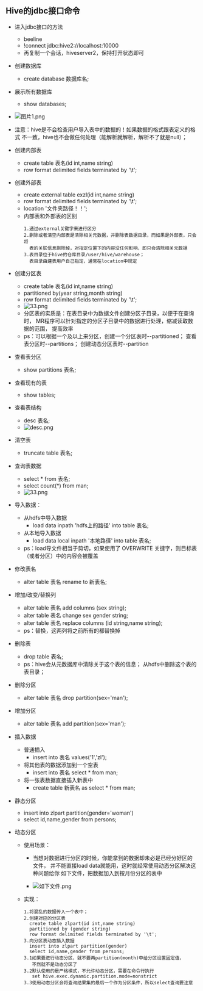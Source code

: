 ## Hive的jdbc接口命令


* 进入jdbc接口的方法
	* beeline
	* !connect jdbc:hive2://localhost:10000
	* 再复制一个会话，hiveserver2，保持打开状态即可
* 创建数据库
	* create database 数据库名;
* 展示所有数据库
	* show databases;
* ![图片1.png](https://upload-images.jianshu.io/upload_images/14467401-e54e6b40e731a323.png?imageMogr2/auto-orient/strip%7CimageView2/2/w/1240)
* 注意：hive是不会检查用户导入表中的数据的！如果数据的格式跟表定义的格式
  不一致，hive也不会做任何处理（能解析就解析，解析不了就是null）；
* 创建内部表
	* create table 表名(id int,name string) 
	* row format delimited fields terminated by '\t';
	
* 创建外部表
	* create external table exzl(id int,name string)
	* row format delimited fields terminated by '\t';
	* location '文件夹路径！！';
	* 内部表和外部表的区别
		```
		1.通过external关键字来进行区分	
		2.删除或者清空内部表是清除相关元数据，并删除表数据目录，而如果是外部表，只会将
		  表的关联信息删除掉，对指定位置下的内容没任何影响，即只会清除相关元数据
		3.表目录位于hive的仓库目录/user/hive/warehouse；
		  表目录由建表用户自己指定，通常在location中规定
		```		
	
* 创建分区表
	* create table 表名(id int,name string)
	* partitioned by(year string,month string)
	* row format delimited fields terminated by '\t';
	* ![33.png](https://upload-images.jianshu.io/upload_images/14467401-08f1643e9678bba9.png?imageMogr2/auto-orient/strip%7CimageView2/2/w/1240)
	* 分区表的实质是：在表目录中为数据文件创建分区子目录，以便于在查询时，
	  MR程序可以针对指定的分区子目录中的数据进行处理，缩减读取数据的范围，
	  提高效率
	* ps：可以根据一个及以上来分区，创建一个分区表时--partitioned；
		  查看表分区时--partitions；
		  创建动态分区表时--partition
		  
	
* 查看表分区
	* show partitions 表名;
* 查看现有的表
	* show tables;
* 查看表结构
	* desc 表名;
	* ![desc.png](https://upload-images.jianshu.io/upload_images/14467401-5bb24382830fe47b.png?imageMogr2/auto-orient/strip%7CimageView2/2/w/1240)
* 清空表
	* truncate table 表名;
* 查询表数据
	* select * from 表名;
	* select count(*) from man;
	* ![33.png](https://upload-images.jianshu.io/upload_images/14467401-d09f934ce6a01aed.png?imageMogr2/auto-orient/strip%7CimageView2/2/w/1240)

* 导入数据：
	* 从hdfs中导入数据
		* load data inpath 'hdfs上的路径' into table 表名;
	* 从本地导入数据
		* load data local inpath '本地路径' into table 表名;
	* ps：load导文件相当于剪切，如果使用了 OVERWRITE 关键字，则目标表（或者分区）中的内容会被覆盖	
* 修改表名
	* alter table 表名 rename to 新表名;
* 增加/改变/替换列
	* alter table 表名 add columns (sex string);
	* alter table 表名 change sex gender string;
	* alter table 表名 replace columns (id string,name string);
	* ps：替换，这两列将之前所有的都替换掉
* 删除表
	* drop table 表名;
	* ps：hive会从元数据库中清除关于这个表的信息；
	      从hdfs中删除这个表的表目录；
* 删除分区
	* alter table 表名 drop partition(sex='man');
* 增加分区
	* alter table 表名 add partition(sex='man');
* 插入数据
	* 普通插入
		* insert into 表名 values('1','zl');
	* 将其他表的数据添加到一个空表
		* insert into 表名 select * from man;
	* 将一张表数据直接插入新表中
		* create table 新表名 as select * from man;
	
* 静态分区
	* insert into zlpart partition(gender='woman')
	* select id,name,gender from persons;
* 动态分区
	* 使用场景：
		* 当想对数据进行分区的时候，你能拿到的数据却未必是已经分好区的文件，
		  并不能直接load data就能用，这时就经常使用动态分区解决这种问题给你
		  如下文件，把数据加入到按月份分区的表中
		  
		* ![如下文件.png](https://upload-images.jianshu.io/upload_images/14467401-aee73aaf0ffb31e9.png?imageMogr2/auto-orient/strip%7CimageView2/2/w/1240)
 
	* 实现：
		```
		1.将混乱的数据传入一个表中；
		2.创建对应的分区表
		  create table zlpart(id int,name string) 
		  partitioned by (gender string)
		  row format delimited fields terminated by '\t';
		3.向分区表动态插入数据
		  insert into zlpart partition(gender)
		  select id,name,gender from persons;
		3.1如果要进行动态分区，就不要再partition(month)中给分区设置固定值，
		   不然就不是动态分区了
		3.2默认使用的是严格模式，不允许动态分区，需要在命令行执行
		   set hive.exec.dynamic.partition.mode=nonstrict
		3.3使用动态分区会将查询结果集的最后一个作为分区条件，所以select查询要注意
		```